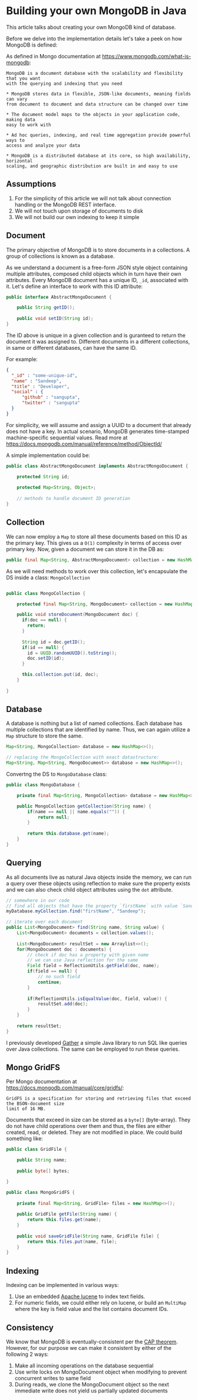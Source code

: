 # Building your own MongoDB in Java

This article talks about creating your own MongoDB kind of database.

Before we delve into the implementation details let's take a peek on how MongoDB
is defined:

As defined in Mongo documentation at https://www.mongodb.com/what-is-mongodb:

```
MongoDB is a document database with the scalability and flexibility that you want 
with the querying and indexing that you need

* MongoDB stores data in flexible, JSON-like documents, meaning fields can vary 
from document to document and data structure can be changed over time

* The document model maps to the objects in your application code, making data 
easy to work with

* Ad hoc queries, indexing, and real time aggregation provide powerful ways to
access and analyze your data

* MongoDB is a distributed database at its core, so high availability, horizontal 
scaling, and geographic distribution are built in and easy to use
```

## Assumptions

1. For the simplicity of this article we will not talk about connection handling or the
MongoDB REST interface.
2. We will not touch upon storage of documents to disk
3. We will not build our own indexing to keep it simple

## Document

The primary objective of MongoDB is to store documents in a collections. A group of
collections is known as a database.

As we understand a document is a free-form JSON style object containing multiple
attributes, composed child objects which in turn have their own attributes. Every 
MongoDB document has a unique ID, `_id`, associated with it. Let's define an interface 
to work with this ID attribute:

```java
public interface AbstractMongoDocument {

    public String getID();
    
    public void setID(String id);
}
```

The ID above is unique in a given collection and is guranteed to return the document it was
assigned to. Different documents in a different collections, in same or different databases,
can have the same ID. 

For example:

```json
{
  "_id" : "some-unique-id",
  "name" : "Sandeep",
  "title" : "Developer",
  "social" : {
      "github" : "sangupta",
      "twitter" : "sangupta"
  }
}
```

For simplicity, we will assume and assign a UUID to a document that already does not
have a key. In actual scenario, MongoDB generates time-stamped machine-specific sequential 
values. Read more at https://docs.mongodb.com/manual/reference/method/ObjectId/

A simple implementation could be:

```java
public class AbstractMongoDocument implements AbstractMongoDocument {

    protected String id;
    
    protected Map<String, Object>;
    
    // methods to handle document ID generation
}
```

## Collection

We can now employ a `Map` to store all these documents based on this ID as the primary
key. This gives us a `O(1)` complexity in terms of access over primary key. Now, given 
a document we can store it in the DB as:


```java
public final Map<String, AbstractMongoDocument> collection = new HashMap<>();
```

As we will need methods to work over this collection, let's encapsulate the DS inside a
class: `MongoCollection`

```java

public class MongoCollection {

    protected final Map<String, MongoDocument> collection = new HashMap<>();

    public void storeDocument(MongoDocument doc) {
      if(doc == null) {
        return;
      }
      
      String id = doc.getID();
      if(id == null) {
        id = UUID.randomUUID().toString();
        doc.setID(id);
      }

      this.collection.put(id, doc);
    }
    
}
```

## Database

A database is nothing but a list of named collections. Each database has multiple collections
that are identified by name. Thus, we can again utilize a `Map` structure to store the same.

```java
Map<String, MongoCollection> database = new HashMap<>();

// replacing the MongoCollection with exact datastructure:
Map<String, Map<String, MongoDocument>> database = new HashMap<>();
```

Convertng the DS to `MongoDatabase` class:

```java
public class MongoDatabase {

    private final Map<String, MongoCollection> database = new HashMap<>();

    public MongoCollection getCollection(String name) {
        if(name == null || name.equals("")) {
            return null;
        }
        
        return this.database.get(name);
    }
}
```

## Querying

As all documents live as natural Java objects inside the memory, we can run a query over these
objects using reflection to make sure the property exists and we can also check child object
attributes using the `dot` attribute.

```java
// somewhere in our code
// find all objects that have the property `firstName` with value `Sandeep`
myDatabase.myCollection.find("firstName", "Sandeep");

// iterate over each document
public List<MongoDocument> find(String name, String value) {
    List<MongoDocument> documents = collection.values();
    
    List<MongoDocument> resultSet = new Arraylist<>();
    for(MongoDocument doc : documents) {
        // check if doc has a property with given name
        // we can use Java reflection for the same
        Field field = ReflectionUtils.getField(doc, name);
        if(field == null) {
            // no such field
            continue;
        }
        
        if(ReflectionUtils.isEqualValue(doc, field, value)) {
            resultSet.add(doc);
        }
    }
    
    return resultSet;
}
```

I previously developed [Gather](https://github.com/sangupta/gather) a simple Java library to 
run SQL like queries over Java collections. The same can be employed to run these queries.

## Mongo GridFS

Per Mongo documentation at https://docs.mongodb.com/manual/core/gridfs/:

```
GridFS is a specification for storing and retrieving files that exceed the BSON-document size 
limit of 16 MB.
```

Documents that exceed in size can be stored as a `byte[]` (byte-array). They do not have child 
operations over them and thus, the files are either created, read, or deleted. They are not
modified in place. We could build something like:

```java
public class GridFile {

    public String name;
    
    public byte[] bytes;

}

public class MongoGridFS {
    
    private final Map<String, GridFile> files = new HashMap<>();
    
    public GridFile getFile(String name) {
        return this.files.get(name);
    }
    
    public void saveGridFile(String name, GridFile file) {
        return this.files.put(name, file);
    }
}
```

## Indexing

Indexing can be implemented in various ways:

1. Use an embedded [Apache lucene](http://lucene.apache.org/) to index text fields.
2. For numeric fields, we could either rely on lucene, or build an `MultiMap` where the 
key is field value and the list contains document IDs.

## Consistency

We know that MongoDB is eventually-consistent per the [CAP theorem](https://en.wikipedia.org/wiki/CAP_theorem).
However, for our purpose we can make it consistent by either of the following 2 ways:

1. Make all incoming operations on the database sequential
2. Use write locks on MongoDocument object when modifying to prevent concurrent 
writes to same field
3. During reads, we clone the MongoDocument object so the next immediate write does 
not yield us partially updated documents
